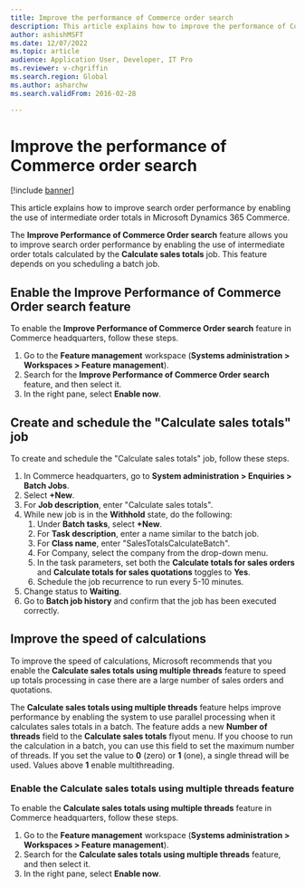 ```yaml
---
title: Improve the performance of Commerce order search
description: This article explains how to improve the performance of Commerce order search by enabling the use of intermediate order totals in Microsoft Dynamics 365 Commerce.
author: ashishMSFT
ms.date: 12/07/2022
ms.topic: article
audience: Application User, Developer, IT Pro
ms.reviewer: v-chgriffin
ms.search.region: Global
ms.author: asharchw
ms.search.validFrom: 2016-02-28

---
```


# Improve the performance of Commerce order search

[!include [banner](../includes/banner.md)]

This article explains how to improve search order performance by enabling the use of intermediate order totals in Microsoft Dynamics 365 Commerce.

The **Improve Performance of Commerce Order search** feature allows you to improve search order performance by enabling the use of intermediate order totals calculated by the **Calculate sales totals** job. This feature depends on you scheduling a batch job. 

## Enable the Improve Performance of Commerce Order search feature

To enable the **Improve Performance of Commerce Order search** feature in Commerce headquarters, follow these steps. 

1. Go to the **Feature management** workspace (**Systems administration \> Workspaces \> Feature management**). 
1. Search for the **Improve Performance of Commerce Order search** feature, and then select it.
1. In the right pane, select **Enable now**.

## Create and schedule the "Calculate sales totals" job

To create and schedule the "Calculate sales totals" job, follow these steps.

1. In Commerce headquarters, go to **System administration \> Enquiries \> Batch Jobs**.
1. Select **+New**.
1. For **Job description**, enter "Calculate sales totals".
1. While new job is in the **Withhold** state, do the following:
    1. Under **Batch tasks**, select **+New**.
    1. For **Task description**, enter a name similar to the batch job.
    1. For **Class name**, enter "SalesTotalsCalculateBatch".
    1. For Company, select the company from the drop-down menu.
    1. In the task parameters, set both the **Calculate totals for sales orders** and **Calculate totals for sales quotations** toggles to **Yes**.
    1. Schedule the job recurrence to run every 5-10 minutes.
1. Change status to **Waiting**.
1. Go to **Batch job history** and confirm that the job has been executed correctly.

## Improve the speed of calculations 

To improve the speed of calculations, Microsoft recommends that you enable the **Calculate sales totals using multiple threads** feature to speed up totals processing in case there are a large number of sales orders and quotations.

The **Calculate sales totals using multiple threads** feature helps improve performance by enabling the system to use parallel processing when it calculates sales totals in a batch. The feature adds a new **Number of threads** field to the **Calculate sales totals** flyout menu. If you choose to run the calculation in a batch, you can use this field to set the maximum number of threads. If you set the value to **0** (zero) or **1** (one), a single thread will be used. Values above **1** enable multithreading.

### Enable the Calculate sales totals using multiple threads feature

To enable the **Calculate sales totals using multiple threads** feature in Commerce headquarters, follow these steps. 

1. Go to the **Feature management** workspace (**Systems administration \> Workspaces \> Feature management**). 
1. Search for the **Calculate sales totals using multiple threads** feature, and then select it.
1. In the right pane, select **Enable now**.

